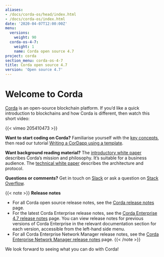 ```yaml
---
aliases:
- /docs/corda-os/head/index.html
- /docs/corda-os/index.html
date: '2020-04-07T12:00:00Z'
menu:
  versions:
    weight: 90
  corda-os-4-7:
    weight: 1
    name: Corda open source 4.7
project: corda
section_menu: corda-os-4-7
title: Corda open source 4.7
version: 'Open source 4.7'
---
```


# Welcome to Corda

[Corda](https://www.corda.net/) is an open-source blockchain platform. If you’d like a quick introduction to blockchains and how Corda is different, then watch this short video:

{{< vimeo 205410473 >}}

**Want to start coding on Corda?** Familiarise yourself with the [key concepts](../../../../../en/platform/corda/4.7/open-source/key-concepts.md), then read
our tutorial [Writing a CorDapp using a template](../../../../../en/tutorials/corda/4.8/os/template-tutorial/writing-a-cordapp-using-a-template.md).

**Want background reading material?** The [introductory white paper](https://www.r3.com/white-papers/the-corda-platform-an-introduction-whitepaper/) describes Corda’s mission and philosophy. It’s suitable for a business
audience. The [technical white paper](https://www.r3.com/white-papers/corda-technical-whitepaper/) describes the architecture and protocol.

**Questions or comments?** Get in touch on [Slack](http://cordaledger.slack.com) or ask a question on
[Stack Overflow](https://stackoverflow.com/questions/tagged/corda).

{{< note >}}
**Release notes**

* For all Corda open source release notes, see the [Corda release notes](../../../../../en/platform/corda/4.7/open-source/release-notes.md) page.
* For the latest Corda Enterprise release notes, see the [Corda Enterprise 4.7 release notes](../../../../../en/platform/corda/4.7/enterprise/release-notes-enterprise.md) page. You can view release notes for previous versions of Corda Enterprise in the relevant documentation section for each version, accessible from the left-hand side menu.
* For all Corda Enterprise Network Manager release notes, see the [Corda Enterprise Network Manager release notes](../../../../../en/platform/corda/1.5/cenm/release-notes.md) page.
{{< /note >}}

We look forward to seeing what you can do with Corda!

